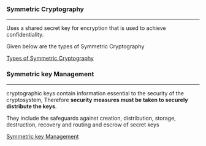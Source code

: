 ### Symmetric Cryptography
---
Uses a shared secret key for encryption that is used to achieve confidentiality.

Given below are the  types of Symmetric Cryptography

[Types of Symmetric Cryptography](Types%20of%20Symmetric%20Cryptography.md)

### Symmetric key Management 
---
cryptographic keys contain information essential to the security of the cryptosystem, Therefore **security measures must be taken to securely distribute the keys**.

They include the safeguards against creation, distribution, storage, destruction, recovery and routing and escrow of secret keys 

[Symmetric key Management](Symmetric%20key%20Management.md)

